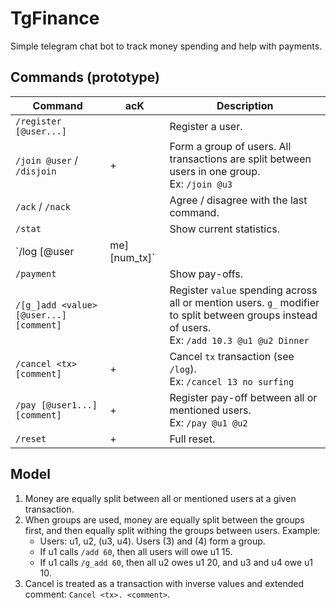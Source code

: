 # TgFinance

Simple telegram chat bot to track money spending and help with payments.

## Commands (prototype)

Command                                 | acK   | Description
--------------------------------------- | ----- | ------------
`/register [@user...]`                  |       | Register a user.
`/join @user` / `/disjoin`              | +     | Form a group of users. All transactions are split between users in one group. <br> Ex: `/join @u3`
`/ack` / `/nack`                        |       | Agree / disagree with the last command.
`/stat`                                 |       | Show current statistics.
`/log [@user|me] [num_tx]`              |       | Show last `num_tx` transactions (must be positive integer number, default: 10) for a given @user, self (`me`), or all if omitted. <br> Ex: `/log me 10`.
`/payment`                              |       | Show pay-offs.
`/[g_]add <value> [@user...] [comment]` |       | Register `value` spending across all or mention users. `g_` modifier to split between groups instead of users. <br> Ex: `/add 10.3 @u1 @u2 Dinner`
`/cancel <tx> [comment]`                | +     | Cancel `tx` transaction (see `/log`). <br> Ex: `/cancel 13 no surfing`
`/pay [@user1...] [comment]`            | +     | Register pay-off between all or mentioned users. <br> Ex: `/pay @u1 @u2`
`/reset`                                | +     | Full reset.

## Model

1. Money are equally split between all or mentioned users at a given transaction.
2. When groups are used, money are equally split between the groups first,
   and then equally split withing the groups between users. Example:
   - Users: u1, u2, (u3, u4). Users (3) and (4) form a group.
   - If u1 calls `/add 60`, then all users will owe u1 15.
   - If u1 calls `/g_add 60`, then all u2 owes u1 20, and u3 and u4 owe u1 10.
3. Cancel is treated as a transaction with inverse values and extended comment:
   `Cancel <tx>. <comment>`.
